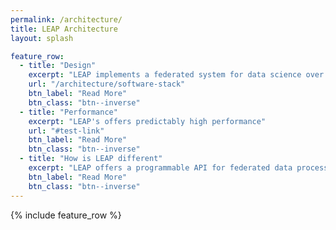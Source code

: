 ```yaml
---
permalink: /architecture/
title: LEAP Architecture
layout: splash

feature_row:
  - title: "Design"
    excerpt: "LEAP implements a federated system for data science over health data"
    url: "/architecture/software-stack"
    btn_label: "Read More"
    btn_class: "btn--inverse"
  - title: "Performance"
    excerpt: "LEAP's offers predictably high performance"
    url: "#test-link"
    btn_label: "Read More"
    btn_class: "btn--inverse"    
  - title: "How is LEAP different"
    excerpt: "LEAP offers a programmable API for federated data processing and natively supports differential privacy"
    btn_label: "Read More"
    btn_class: "btn--inverse"
---
```


{% include feature_row %}
